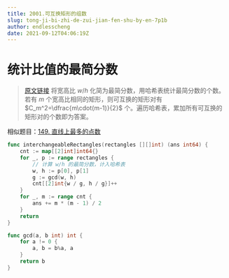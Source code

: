 ```yaml
---
title: 2001.可互换矩形的组数
slug: tong-ji-bi-zhi-de-zui-jian-fen-shu-by-en-7p1b
author: endlesscheng
date: 2021-09-12T04:06:19Z
---
```

# 统计比值的最简分数
 
> [原文链接](https://leetcode.cn/problems/number-of-pairs-of-interchangeable-rectangles/solution/tong-ji-bi-zhi-de-zui-jian-fen-shu-by-en-7p1b)
将宽高比 $w/h$ 化简为最简分数，用哈希表统计最简分数的个数。若有 $m$ 个宽高比相同的矩形，则可互换的矩形对有 $C_m^2=\dfrac{m\cdot(m-1)}{2}$ 个。遍历哈希表，累加所有可互换的矩形对的个数即为答案。

相似题目：[149. 直线上最多的点数](https://leetcode-cn.com/problems/max-points-on-a-line/)

```go
func interchangeableRectangles(rectangles [][]int) (ans int64) {
	cnt := map[[2]int]int64{}
	for _, p := range rectangles {
		// 计算 w/h 的最简分数，计入哈希表
		w, h := p[0], p[1]
		g := gcd(w, h)
		cnt[[2]int{w / g, h / g}]++
	}
	for _, m := range cnt {
		ans += m * (m - 1) / 2
	}
	return
}

func gcd(a, b int) int {
	for a != 0 {
		a, b = b%a, a
	}
	return b
}
```
